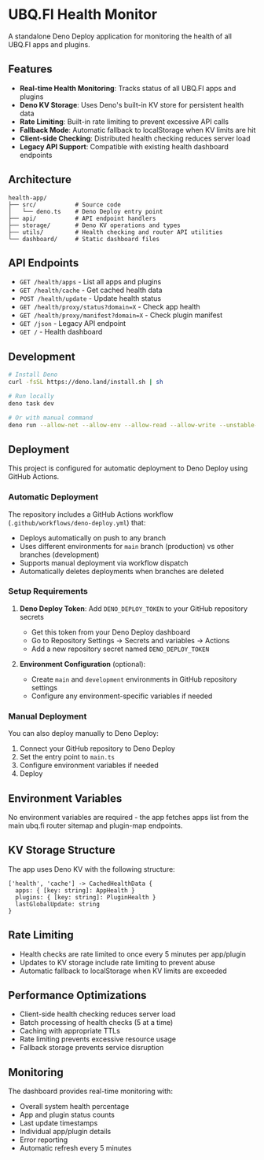 # UBQ.FI Health Monitor

A standalone Deno Deploy application for monitoring the health of all UBQ.FI apps and plugins.

## Features

- **Real-time Health Monitoring**: Tracks status of all UBQ.FI apps and plugins
- **Deno KV Storage**: Uses Deno's built-in KV store for persistent health data
- **Rate Limiting**: Built-in rate limiting to prevent excessive API calls
- **Fallback Mode**: Automatic fallback to localStorage when KV limits are hit
- **Client-side Checking**: Distributed health checking reduces server load
- **Legacy API Support**: Compatible with existing health dashboard endpoints

## Architecture

```
health-app/
├── src/           # Source code
│   └── deno.ts    # Deno Deploy entry point
├── api/           # API endpoint handlers
├── storage/       # Deno KV operations and types
├── utils/         # Health checking and router API utilities
└── dashboard/     # Static dashboard files
```

## API Endpoints

- `GET /health/apps` - List all apps and plugins
- `GET /health/cache` - Get cached health data
- `POST /health/update` - Update health status
- `GET /health/proxy/status?domain=X` - Check app health
- `GET /health/proxy/manifest?domain=X` - Check plugin manifest
- `GET /json` - Legacy API endpoint
- `GET /` - Health dashboard

## Development

```bash
# Install Deno
curl -fsSL https://deno.land/install.sh | sh

# Run locally
deno task dev

# Or with manual command
deno run --allow-net --allow-env --allow-read --allow-write --unstable-kv --watch src/deno.ts
```

## Deployment

This project is configured for automatic deployment to Deno Deploy using GitHub Actions.

### Automatic Deployment

The repository includes a GitHub Actions workflow (`.github/workflows/deno-deploy.yml`) that:

- Deploys automatically on push to any branch
- Uses different environments for `main` branch (production) vs other branches (development)
- Supports manual deployment via workflow dispatch
- Automatically deletes deployments when branches are deleted

### Setup Requirements

1. **Deno Deploy Token**: Add `DENO_DEPLOY_TOKEN` to your GitHub repository secrets
   - Get this token from your Deno Deploy dashboard
   - Go to Repository Settings → Secrets and variables → Actions
   - Add a new repository secret named `DENO_DEPLOY_TOKEN`

2. **Environment Configuration** (optional):
   - Create `main` and `development` environments in GitHub repository settings
   - Configure any environment-specific variables if needed

### Manual Deployment

You can also deploy manually to Deno Deploy:

1. Connect your GitHub repository to Deno Deploy
2. Set the entry point to `main.ts`
3. Configure environment variables if needed
4. Deploy

## Environment Variables

No environment variables are required - the app fetches apps list from the main ubq.fi router sitemap and plugin-map endpoints.

## KV Storage Structure

The app uses Deno KV with the following structure:

```
['health', 'cache'] -> CachedHealthData {
  apps: { [key: string]: AppHealth }
  plugins: { [key: string]: PluginHealth }
  lastGlobalUpdate: string
}
```

## Rate Limiting

- Health checks are rate limited to once every 5 minutes per app/plugin
- Updates to KV storage include rate limiting to prevent abuse
- Automatic fallback to localStorage when KV limits are exceeded

## Performance Optimizations

- Client-side health checking reduces server load
- Batch processing of health checks (5 at a time)
- Caching with appropriate TTLs
- Rate limiting prevents excessive resource usage
- Fallback storage prevents service disruption

## Monitoring

The dashboard provides real-time monitoring with:

- Overall system health percentage
- App and plugin status counts
- Last update timestamps
- Individual app/plugin details
- Error reporting
- Automatic refresh every 5 minutes
